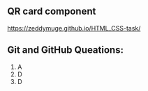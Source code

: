 ## QR card component 
https://zeddymuge.github.io/HTML_CSS-task/


## Git and GitHub Queations:

1. A
2. D
3.  D
